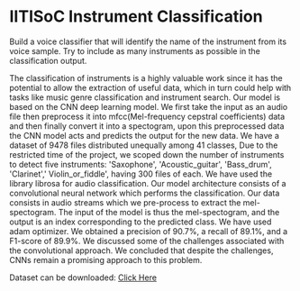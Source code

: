 # IITISoC Instrument Classification

Build a voice classifier that will identify the name of the instrument from its voice sample. Try to include as many instruments as possible in the classification output.

The classification of instruments is a highly valuable work since it has the potential to allow the extraction of useful data, which in turn could help with tasks like music genre classification and instrument search. Our model is based on the CNN deep learning model. We first take the input as an audio file then preprocess it into mfcc(Mel-frequency cepstral coefficients) data and then finally convert it into a spectogram, upon this preprocessed data the CNN model acts and predicts the output for the new data. We have a dataset of 9478 files distributed unequally among  41 classes, Due to the restricted time of the project, we scoped down the number of instruments to detect five instruments: 'Saxophone', 'Acoustic_guitar', 'Bass_drum', 'Clarinet',' Violin_or_fiddle', having 300 files of each. We have used the library librosa for audio classification.  Our model architecture consists of a convolutional neural network which performs the classification. Our data consists in audio streams which we pre-process to extract the mel-spectogram. The input of the model is thus the mel-spectogram, and the output is an index corresponding to the predicted class. We have used adam optimizer. We obtained a precision of 90.7%, a recall of 89.1%, and a F1-score of 89.9%. We discussed some of the challenges associated with the convolutional approach. We concluded that despite the challenges, CNNs remain a promising approach to this problem.


Dataset can be downloaded: [Click Here](https://drive.google.com/drive/folders/1SPIGJm7NaMTcV8Pw0pnCwYTYEHakyrnt?usp=sharing)
